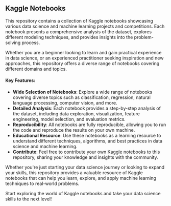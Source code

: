 ## Kaggle Notebooks

This repository contains a collection of Kaggle notebooks showcasing various data science and machine learning projects and competitions. Each notebook presents a comprehensive analysis of the dataset, explores different modeling techniques, and provides insights into the problem-solving process.

Whether you are a beginner looking to learn and gain practical experience in data science, or an experienced practitioner seeking inspiration and new approaches, this repository offers a diverse range of notebooks covering different domains and topics.

#### Key Features:
- **Wide Selection of Notebooks**: Explore a wide range of notebooks covering diverse topics such as classification, regression, natural language processing, computer vision, and more.
- **Detailed Analysis**: Each notebook provides a step-by-step analysis of the dataset, including data exploration, visualization, feature engineering, model selection, and evaluation metrics.
- **Reproducibility**: All notebooks are fully reproducible, allowing you to run the code and reproduce the results on your own machine.
- **Educational Resource**: Use these notebooks as a learning resource to understand different techniques, algorithms, and best practices in data science and machine learning.
- **Contribute**: Feel free to contribute your own Kaggle notebooks to this repository, sharing your knowledge and insights with the community.

Whether you're just starting your data science journey or looking to expand your skills, this repository provides a valuable resource of Kaggle notebooks that can help you learn, explore, and apply machine learning techniques to real-world problems.

Start exploring the world of Kaggle notebooks and take your data science skills to the next level!

